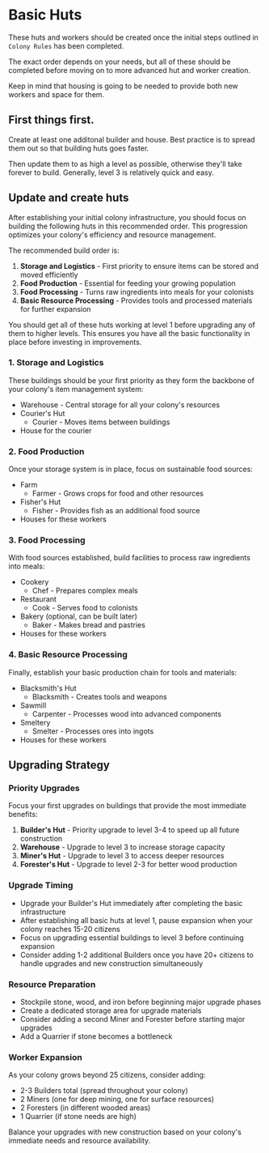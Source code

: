 # Basic Huts

These huts and workers should be created once the initial steps outlined in
`Colony Rules` has been completed.

The exact order depends on your needs, but all of these should be completed
before moving on to more advanced hut and worker creation.

Keep in mind that housing is going to be needed to provide both new workers
and space for them.

## First things first.

Create at least one additonal builder and house. Best practice is to spread
them out so that building huts goes faster.

Then update them to as high a level as possible, otherwise they'll take
forever to build. Generally, level 3 is relatively quick and easy.

## Update and create huts

After establishing your initial colony infrastructure, you should focus on
building the following huts in this recommended order. This progression
optimizes your colony's efficiency and resource management.

The recommended build order is:

1. **Storage and Logistics** - First priority to ensure items can be stored and moved efficiently
2. **Food Production** - Essential for feeding your growing population
3. **Food Processing** - Turns raw ingredients into meals for your colonists
4. **Basic Resource Processing** - Provides tools and processed materials for further expansion

You should get all of these huts working at level 1 before upgrading any of
them to higher levels. This ensures you have all the basic functionality in
place before investing in improvements.

### 1. Storage and Logistics

These buildings should be your first priority as they form the backbone of
your colony's item management system:

* Warehouse - Central storage for all your colony's resources
* Courier's Hut
  - Courier - Moves items between buildings
* House for the courier

### 2. Food Production

Once your storage system is in place, focus on sustainable food sources:

* Farm
  - Farmer - Grows crops for food and other resources
* Fisher's Hut
  - Fisher - Provides fish as an additional food source
* Houses for these workers

### 3. Food Processing

With food sources established, build facilities to process raw ingredients
into meals:

* Cookery
  - Chef - Prepares complex meals
* Restaurant
  - Cook - Serves food to colonists
* Bakery (optional, can be built later)
  - Baker - Makes bread and pastries
* Houses for these workers

### 4. Basic Resource Processing

Finally, establish your basic production chain for tools and materials:

* Blacksmith's Hut
  - Blacksmith - Creates tools and weapons
* Sawmill
  - Carpenter - Processes wood into advanced components
* Smeltery
  - Smelter - Processes ores into ingots
* Houses for these workers

## Upgrading Strategy

### Priority Upgrades
Focus your first upgrades on buildings that provide the most immediate benefits:

1. **Builder's Hut** - Priority upgrade to level 3-4 to speed up all future construction
2. **Warehouse** - Upgrade to level 3 to increase storage capacity
3. **Miner's Hut** - Upgrade to level 3 to access deeper resources
4. **Forester's Hut** - Upgrade to level 2-3 for better wood production

### Upgrade Timing
* Upgrade your Builder's Hut immediately after completing the basic infrastructure
* After establishing all basic huts at level 1, pause expansion when your colony reaches 15-20 citizens
* Focus on upgrading essential buildings to level 3 before continuing expansion
* Consider adding 1-2 additional Builders once you have 20+ citizens to handle upgrades and new construction simultaneously

### Resource Preparation
* Stockpile stone, wood, and iron before beginning major upgrade phases
* Create a dedicated storage area for upgrade materials
* Consider adding a second Miner and Forester before starting major upgrades
* Add a Quarrier if stone becomes a bottleneck

### Worker Expansion
As your colony grows beyond 25 citizens, consider adding:
* 2-3 Builders total (spread throughout your colony)
* 2 Miners (one for deep mining, one for surface resources)
* 2 Foresters (in different wooded areas)
* 1 Quarrier (if stone needs are high)

Balance your upgrades with new construction based on your colony's immediate needs and resource availability.
